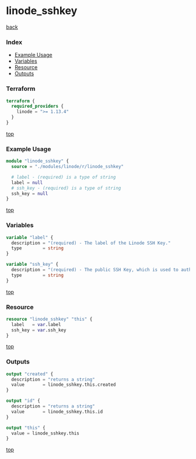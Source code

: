 # linode_sshkey

[back](../linode.md)

### Index

- [Example Usage](#example-usage)
- [Variables](#variables)
- [Resource](#resource)
- [Outputs](#outputs)

### Terraform

```terraform
terraform {
  required_providers {
    linode = ">= 1.13.4"
  }
}
```

[top](#index)

### Example Usage

```terraform
module "linode_sshkey" {
  source = "./modules/linode/r/linode_sshkey"

  # label - (required) is a type of string
  label = null
  # ssh_key - (required) is a type of string
  ssh_key = null
}
```

[top](#index)

### Variables

```terraform
variable "label" {
  description = "(required) - The label of the Linode SSH Key."
  type        = string
}

variable "ssh_key" {
  description = "(required) - The public SSH Key, which is used to authenticate to the root user of the Linodes you deploy."
  type        = string
}
```

[top](#index)

### Resource

```terraform
resource "linode_sshkey" "this" {
  label   = var.label
  ssh_key = var.ssh_key
}
```

[top](#index)

### Outputs

```terraform
output "created" {
  description = "returns a string"
  value       = linode_sshkey.this.created
}

output "id" {
  description = "returns a string"
  value       = linode_sshkey.this.id
}

output "this" {
  value = linode_sshkey.this
}
```

[top](#index)